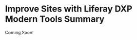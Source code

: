 # Improve Sites with Liferay DXP Modern Tools Summary

Coming Soon!

<!--
[$LIFERAY_LEARN_YOUTUBE_URL$]=https://www.youtube.com/embed/tHjRW9zNCSw
-->